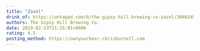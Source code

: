 ```yaml
---
title: "Zazel"
drink_of: https://untappd.com/b/the-gipsy-hill-brewing-co-zazel/3046345
authors: The Gipsy Hill Brewing Co.
date: 2019-02-23T21:25:01+0000
rating: 4.5
posting_method: https://ownyourbeer.chrisburnell.com
---
```

